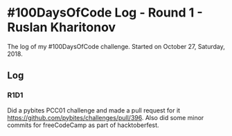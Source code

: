 # #100DaysOfCode Log - Round 1 - Ruslan Kharitonov

The log of my #100DaysOfCode challenge. Started on October 27, Saturday, 2018.

## Log

### R1D1 
Did a pybites PCC01 challenge and made a pull request for it https://github.com/pybites/challenges/pull/396. Also did some minor commits for freeCodeCamp as part of hacktoberfest.  

